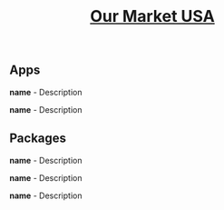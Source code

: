 <div id="top" />

<br />
<div align="center">
    <a href="https://doneros.co">
        <h1 align="center">Our Market USA</h1>
    </a>
</div>

<br />

## Apps

**name** - Description

**name** - Description

## Packages

**name** - Description

**name** - Description

**name** - Description
